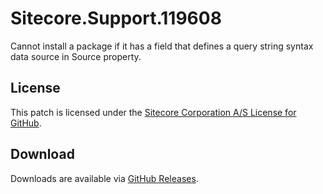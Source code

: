 # Sitecore.Support.119608
Cannot install a package if it has a field that defines a query string syntax data source in Source property.

## License  
This patch is licensed under the [Sitecore Corporation A/S License for GitHub](https://github.com/sitecoresupport/Sitecore.Support.119608/blob/master/LICENSE).  

## Download  
Downloads are available via [GitHub Releases](https://github.com/sitecoresupport/Sitecore.Support.119608/releases).  
